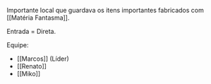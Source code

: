 
Importante local que guardava os itens importantes fabricados com [[Matéria Fantasma]].

Entrada = Direta.

Equipe:

- [[Marcos]] (Líder)
- [[Renato]]
- [[Miko]]
